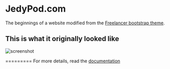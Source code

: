 JedyPod.com
=========================
The beginnings of a website modified from the [Freelancer bootstrap theme](http://startbootstrap.com/templates/freelancer/).

## This is what it originally looked like
![screenshot](https://raw.githubusercontent.com/jeromelachaud/freelancer-theme/master/screenshot.png)

=========
For more details, read the [documentation](http://jekyllrb.com/)

